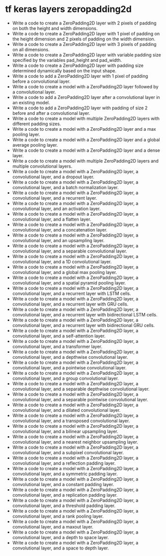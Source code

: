 # tf keras layers zeropadding2d

- Write a code to create a ZeroPadding2D layer with 2 pixels of padding on both the height and width dimensions.
- Write a code to create a ZeroPadding2D layer with 1 pixel of padding on the height dimension and 2 pixels of padding on the width dimension.
- Write a code to create a ZeroPadding2D layer with 3 pixels of padding on all dimensions.
- Write a code to create a ZeroPadding2D layer with variable padding size specified by the variables pad_height and pad_width.
- Write a code to create a ZeroPadding2D layer with padding size determined dynamically based on the input shape.
- Write a code to add a ZeroPadding2D layer with 1 pixel of padding before a convolutional layer.
- Write a code to create a model with a ZeroPadding2D layer followed by a convolutional layer.
- Write a code to add a ZeroPadding2D layer after a convolutional layer in an existing model.
- Write a code to add a ZeroPadding2D layer with padding of size 2 before and after a convolutional layer.
- Write a code to create a model with multiple ZeroPadding2D layers with different padding sizes.
- Write a code to create a model with a ZeroPadding2D layer and a max pooling layer.
- Write a code to create a model with a ZeroPadding2D layer and a global average pooling layer.
- Write a code to create a model with a ZeroPadding2D layer and a dense layer.
- Write a code to create a model with multiple ZeroPadding2D layers and multiple convolutional layers.
- Write a code to create a model with a ZeroPadding2D layer, a convolutional layer, and a dropout layer.
- Write a code to create a model with a ZeroPadding2D layer, a convolutional layer, and a batch normalization layer.
- Write a code to create a model with a ZeroPadding2D layer, a convolutional layer, and a recurrent layer.
- Write a code to create a model with a ZeroPadding2D layer, a convolutional layer, and an activation layer.
- Write a code to create a model with a ZeroPadding2D layer, a convolutional layer, and a flatten layer.
- Write a code to create a model with a ZeroPadding2D layer, a convolutional layer, and a concatenation layer.
- Write a code to create a model with a ZeroPadding2D layer, a convolutional layer, and an upsampling layer.
- Write a code to create a model with a ZeroPadding2D layer, a convolutional layer, and a separable convolutional layer.
- Write a code to create a model with a ZeroPadding2D layer, a convolutional layer, and a 1D convolutional layer.
- Write a code to create a model with a ZeroPadding2D layer, a convolutional layer, and a global max pooling layer.
- Write a code to create a model with a ZeroPadding2D layer, a convolutional layer, and a spatial pyramid pooling layer.
- Write a code to create a model with a ZeroPadding2D layer, a convolutional layer, and a recurrent layer with LSTM cells.
- Write a code to create a model with a ZeroPadding2D layer, a convolutional layer, and a recurrent layer with GRU cells.
- Write a code to create a model with a ZeroPadding2D layer, a convolutional layer, and a recurrent layer with bidirectional LSTM cells.
- Write a code to create a model with a ZeroPadding2D layer, a convolutional layer, and a recurrent layer with bidirectional GRU cells.
- Write a code to create a model with a ZeroPadding2D layer, a convolutional layer, and a self-attention layer.
- Write a code to create a model with a ZeroPadding2D layer, a convolutional layer, and a transformer layer.
- Write a code to create a model with a ZeroPadding2D layer, a convolutional layer, and a depthwise convolutional layer.
- Write a code to create a model with a ZeroPadding2D layer, a convolutional layer, and a pointwise convolutional layer.
- Write a code to create a model with a ZeroPadding2D layer, a convolutional layer, and a group convolutional layer.
- Write a code to create a model with a ZeroPadding2D layer, a convolutional layer, and a separable depthwise convolutional layer.
- Write a code to create a model with a ZeroPadding2D layer, a convolutional layer, and a separable pointwise convolutional layer.
- Write a code to create a model with a ZeroPadding2D layer, a convolutional layer, and a dilated convolutional layer.
- Write a code to create a model with a ZeroPadding2D layer, a convolutional layer, and a transposed convolutional layer.
- Write a code to create a model with a ZeroPadding2D layer, a convolutional layer, and a bilinear upsampling layer.
- Write a code to create a model with a ZeroPadding2D layer, a convolutional layer, and a nearest neighbor upsampling layer.
- Write a code to create a model with a ZeroPadding2D layer, a convolutional layer, and a subpixel convolutional layer.
- Write a code to create a model with a ZeroPadding2D layer, a convolutional layer, and a reflection padding layer.
- Write a code to create a model with a ZeroPadding2D layer, a convolutional layer, and a symmetric padding layer.
- Write a code to create a model with a ZeroPadding2D layer, a convolutional layer, and a constant padding layer.
- Write a code to create a model with a ZeroPadding2D layer, a convolutional layer, and a replication padding layer.
- Write a code to create a model with a ZeroPadding2D layer, a convolutional layer, and a threshold padding layer.
- Write a code to create a model with a ZeroPadding2D layer, a convolutional layer, and a rank pooling layer.
- Write a code to create a model with a ZeroPadding2D layer, a convolutional layer, and a maxout layer.
- Write a code to create a model with a ZeroPadding2D layer, a convolutional layer, and a depth to space layer.
- Write a code to create a model with a ZeroPadding2D layer, a convolutional layer, and a space to depth layer.